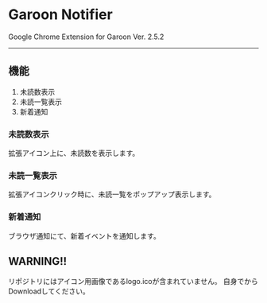 # Garoon Notifier
Google Chrome Extension for Garoon Ver. 2.5.2

---

## 機能
1. 未読数表示
2. 未読一覧表示
3. 新着通知

### 未読数表示
拡張アイコン上に、未読数を表示します。

### 未読一覧表示
拡張アイコンクリック時に、未読一覧をポップアップ表示します。

### 新着通知
ブラウザ通知にて、新着イベントを通知します。

## WARNING!!
リポジトリにはアイコン用画像であるlogo.icoが含まれていません。
自身でからDownloadしてください。
